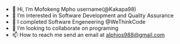 - 👋 Hi, I’m Mofokeng Mpho username(@Kakapa98)
- 👀 I’m interested in Software Development and Quality Assurance
- 🌱 I completed Software Engeneering @WeThinkCode 
- 💞️ I’m looking to collaborate on programing
- 📫 How to reach me send an email at alphios988@gmail.com

<!---
Kakapa98/Kakapa98 is a ✨ special ✨ repository because its `README.md` (this file) appears on your GitHub profile.
You can click the Preview link to take a look at your changes.
--->
